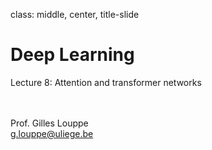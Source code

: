 class: middle, center, title-slide

# Deep Learning

Lecture 8: Attention and transformer networks

<br><br>
Prof. Gilles Louppe<br>
[g.louppe@uliege.be](mailto:g.louppe@uliege.be)
